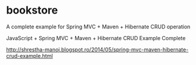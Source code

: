 bookstore
=========

A complete example for Spring MVC + Maven + Hibernate CRUD operation

JavaScript + Spring MVC + Maven + Hibernate CRUD Example Complete

http://shrestha-manoj.blogspot.ro/2014/05/spring-mvc-maven-hibernate-crud-example.html

